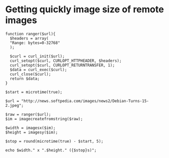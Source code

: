 
# Getting quickly image size of remote images

    function ranger($url){
      $headers = array(
      "Range: bytes=0-32768"
      );
  
      $curl = curl_init($url);
      curl_setopt($curl, CURLOPT_HTTPHEADER, $headers);
      curl_setopt($curl, CURLOPT_RETURNTRANSFER, 1);
      $data = curl_exec($curl);
      curl_close($curl);
      return $data;
    }
  
    $start = microtime(true);
    
    $url = "http://news.softpedia.com/images/news2/Debian-Turns-15-2.jpeg";
    
    $raw = ranger($url);
    $im = imagecreatefromstring($raw);
    
    $width = imagesx($im);
    $height = imagesy($im);
    
    $stop = round(microtime(true) - $start, 5);
    
    echo $width." x ".$height." ({$stop}s)";
    

